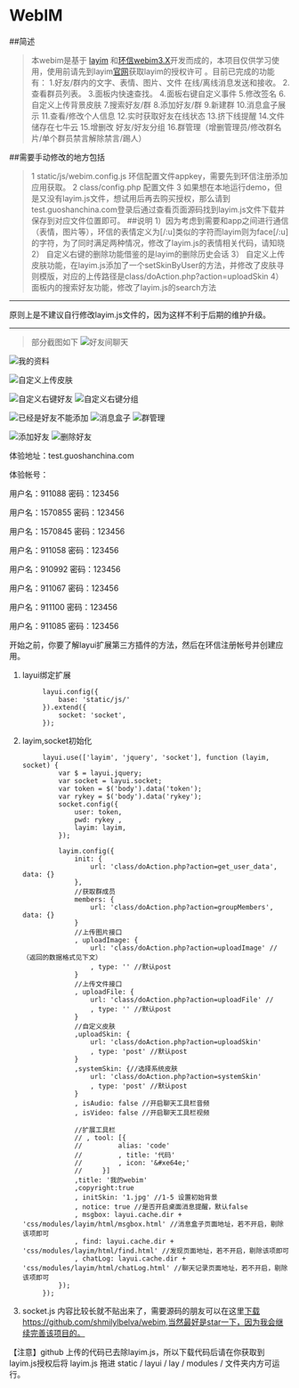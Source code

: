 # WebIM
##简述
>本webim是基于 [layim]( http://layim.layui.com/) 和[环信webim3.X](https://www.easemob.com/)开发而成的，本项目仅供学习使用，使用前请先到layim[官网]( http://layim.layui.com/)获取layim的授权许可 。目前已完成的功能有：
    1.好友/群内的文字、表情、图片、文件 在线/离线消息发送和接收。 
    2.查看群员列表。 
    3.面板内快速查找。 
    4.面板右键自定义事件 
    5.修改签名
    6.自定义上传背景皮肤
    7.搜索好友/群
    8.添加好友/群
    9.新建群
    10.消息盒子展示
    11.查看/修改个人信息
    12.实时获取好友在线状态
    13.挤下线提醒
    14.文件储存在七牛云
    15.增删改 好友/好友分组
    16.群管理（增删管理员/修改群名片/单个群员禁言解除禁言/踢人）

##需要手动修改的地方包括
>1 static/js/webim.config.js 环信配置文件appkey，需要先到环信注册添加应用获取。
  2 class/config.php 配置文件
  3 如果想在本地运行demo，但是又没有layim.js文件，想试用后再去购买授权，那么请到test.guoshanchina.com登录后通过查看页面源码找到layim.js文件下载并保存到对应文件位置即可。
##说明 
>1）因为考虑到需要和app之间进行通信（表情，图片等），环信的表情定义为[/:u]类似的字符而layim则为face[/:u]的字符，为了同时满足两种情况，修改了layim.js的表情相关代码，请知晓
2） 自定义右键的删除功能借鉴的是layim的删除历史会话
3） 自定义上传皮肤功能，在layim.js添加了一个setSkinByUser的方法，并修改了皮肤寻则模版，对应的上传路径是class/doAction.php?action=uploadSkin
4） 面板内的搜索好友功能，修改了layim.js的search方法
---
原则上是不建议自行修改layim.js文件的，因为这样不利于后期的维护升级。

---
>部分截图如下
![好友间聊天](http://upload-images.jianshu.io/upload_images/2825702-7b39cfff734f1e8f.jpg?imageMogr2/auto-orient/strip%7CimageView2/2/w/1240)

![我的资料](http://upload-images.jianshu.io/upload_images/2825702-806de922ef73f27b.png?imageMogr2/auto-orient/strip%7CimageView2/2/w/1240)

![自定义上传皮肤](http://upload-images.jianshu.io/upload_images/2825702-dd2ec176ddfe1a60.jpg?imageMogr2/auto-orient/strip%7CimageView2/2/w/1240)

![自定义右键好友](http://upload-images.jianshu.io/upload_images/2825702-3f2f04a152686b28.png?imageMogr2/auto-orient/strip%7CimageView2/2/w/1240)
![自定义右键分组](http://upload-images.jianshu.io/upload_images/2825702-64d2021b6ffb7e96.png?imageMogr2/auto-orient/strip%7CimageView2/2/w/1240)


![已经是好友不能添加](http://upload-images.jianshu.io/upload_images/2825702-2227b43c6dca4240.jpg?imageMogr2/auto-orient/strip%7CimageView2/2/w/1240)
![消息盒子](http://upload-images.jianshu.io/upload_images/2825702-1c403876ecaca756.png?imageMogr2/auto-orient/strip%7CimageView2/2/w/1240)
![群管理](http://upload-images.jianshu.io/upload_images/2825702-56a71442f7475ac3.png?imageMogr2/auto-orient/strip%7CimageView2/2/w/1240)

![添加好友](http://upload-images.jianshu.io/upload_images/2825702-e37e634a7b90d123.gif?imageMogr2/auto-orient/strip%7CimageView2/2/w/1240)
![删除好友](http://upload-images.jianshu.io/upload_images/2825702-453f464a0da3bb6a.gif?imageMogr2/auto-orient/strip%7CimageView2/2/w/1240)

体验地址：test.guoshanchina.com

体验帐号：

用户名：911088 密码：123456

用户名：1570855 密码：123456

用户名：1570845 密码：123456

用户名：911058 密码：123456

用户名：910992 密码：123456

用户名：911067 密码：123456

用户名：911100 密码：123456

用户名：911085 密码：123456


开始之前，你要了解layui扩展第三方插件的方法，然后在环信注册帐号并创建应用。

1. layui绑定扩展


            layui.config({
                base: 'static/js/'
            }).extend({
                socket: 'socket',
            });


2. layim,socket初始化

            layui.use(['layim', 'jquery', 'socket'], function (layim, socket) {
                var $ = layui.jquery;
                var socket = layui.socket;
                var token = $('body').data('token');
                var rykey = $('body').data('rykey');           
                socket.config({
                    user: token,
                    pwd: rykey ,
                    layim: layim,
                });

                layim.config({
                    init: {
                        url: 'class/doAction.php?action=get_user_data', data: {}
                    },
                    //获取群成员
                    members: {
                        url: 'class/doAction.php?action=groupMembers', data: {}
                    }
                    //上传图片接口
                    , uploadImage: {
                        url: 'class/doAction.php?action=uploadImage' //（返回的数据格式见下文）
                        , type: '' //默认post
                    }
                    //上传文件接口
                    , uploadFile: {
                        url: 'class/doAction.php?action=uploadFile' //
                        , type: '' //默认post
                    }
                    //自定义皮肤
                    ,uploadSkin: {
                        url: 'class/doAction.php?action=uploadSkin'
                        , type: 'post' //默认post
                    }                    
                    ,systemSkin: {//选择系统皮肤
                        url: 'class/doAction.php?action=systemSkin'
                        , type: 'post' //默认post
                    }
                    , isAudio: false //开启聊天工具栏音频
                    , isVideo: false //开启聊天工具栏视频

                    //扩展工具栏
                    // , tool: [{
                    //         alias: 'code'
                    //         , title: '代码'
                    //         , icon: '&#xe64e;'
                    //     }]
                    ,title: '我的webim' 
                    ,copyright:true
                    , initSkin: '1.jpg' //1-5 设置初始背景
                    , notice: true //是否开启桌面消息提醒，默认false
                    , msgbox: layui.cache.dir + 'css/modules/layim/html/msgbox.html' //消息盒子页面地址，若不开启，剔除该项即可
                    , find: layui.cache.dir + 'css/modules/layim/html/find.html' //发现页面地址，若不开启，剔除该项即可
                    , chatLog: layui.cache.dir + 'css/modules/layim/html/chatLog.html' //聊天记录页面地址，若不开启，剔除该项即可
                });  
            });

3. socket.js
内容比较长就不贴出来了，需要源码的朋友可以在这里[下载](https://github.com/shmilylbelva/webim)https://github.com/shmilylbelva/webim,当然最好是star一下，因为我会继续完善该项目的。

【注意】github 上传的代码已去除layim.js，所以下载代码后请在你获取到 layim.js授权后将 layim.js 拖进 static / layui / lay / modules / 文件夹内方可运行。



